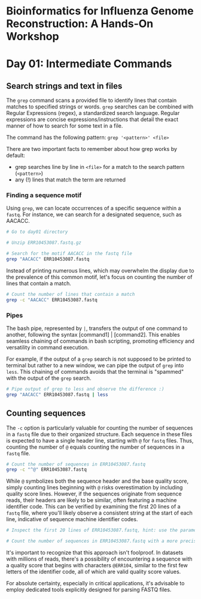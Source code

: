 # Bioinformatics for Influenza Genome Reconstruction: A Hands-On Workshop
# Day 01: Intermediate Commands

## Search strings and text in files
The `grep` command scans a provided file to identify lines that contain matches to specified strings or words. `grep` searches can be combined with Regular Expressions (regex), a standardized search language. Regular expressions are concise expressions/instructions that detail the exact manner of how to search for some text in a file.

The command has the following pattern:
`grep '<pattern>' <file>`

There are two important facts to remember about how grep works by default:
* grep searches line by line in `<file>` for a match to the search pattern (`<pattern>`)
* any (!) lines that match the term are returned

### Finding a sequence motif
Using `grep`, we can locate occurrences of a specific sequence within a `fastq`. For instance, we can search for a designated sequence, such as AACACC. 

```bash
# Go to day01 directory

# Unzip ERR10453087.fastq.gz

# Search for the motif AACACC in the fastq file
grep "AACACC" ERR10453087.fastq
```

Instead of printing numerous lines, which may overwhelm the display due to the prevalence of this common motif, let's focus on counting the number of lines that contain a match.

```bash
# Count the number of lines that contain a match
grep -c "AACACC" ERR10453087.fastq
```

### Pipes 
The bash pipe, represented by `|`, transfers the output of one command to another, following the syntax [command1] | [command2]. This enables seamless chaining of commands in bash scripting, promoting efficiency and versatility in command execution.

For example, if the output of a `grep` search is not supposed to be printed to terminal but rather to a new window, we can pipe the output of `grep` into `less`. This chaining of commands avoids that the terminal is "spammed" with the output of the `grep` search.

```bash
# Pipe output of grep to less and observe the difference :)
grep "AACACC" ERR10453087.fastq | less
```

## Counting sequences
The `-c` option is particularly valuable for counting the number of sequences in a `fastq` file due to their organized structure. Each sequence in these files is expected to have a single header line, starting with `@` for `fastq` files. Thus, counting the number of `@` equals counting the number of sequences in a `fastq` file.

```bash
# Count the number of sequences in ERR10453087.fastq
grep -c "^@" ERR10453087.fastq
```

While `@` symbolizes both the sequence header and the base quality score, simply counting lines beginning with `@` risks overestimation by including quality score lines. However, if the sequences originate from sequence reads, their headers are likely to be similar, often featuring a machine identifier code. This can be verified by examining the first 20 lines of a `fastq` file, where you'll likely observe a consistent string at the start of each line, indicative of sequence machine identifier codes.

```bash
# Inspect the first 20 lines of ERR10453087.fastq, hint: use the parameter -n

# Count the number of sequences in ERR10453087.fastq with a more precise search pattern

```

It's important to recognize that this approach isn't foolproof. In datasets with millions of reads, there's a possibility of encountering a sequence with a quality score that begins with characters `@ERR104`, similar to the first few letters of the identifier code, all of which are valid quality score values. 

For absolute certainty, especially in critical applications, it's advisable to employ dedicated tools explicitly designed for parsing FASTQ files.
